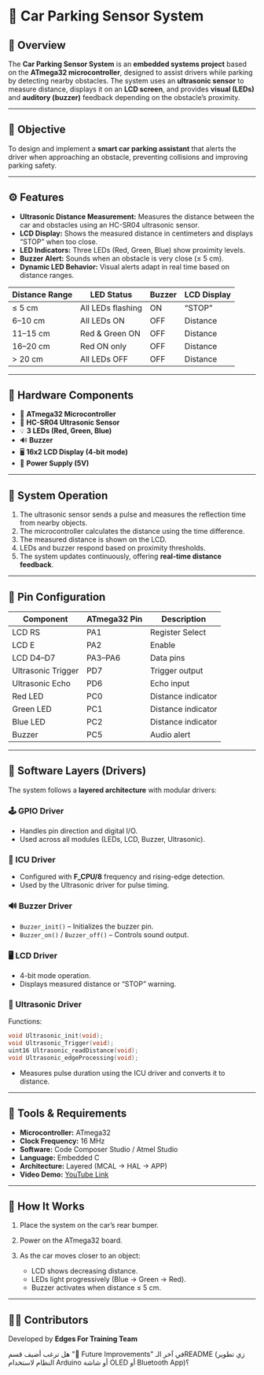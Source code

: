 # 🚗 Car Parking Sensor System

## 🧩 Overview

The **Car Parking Sensor System** is an **embedded systems project** based on the **ATmega32 microcontroller**, designed to assist drivers while parking by detecting nearby obstacles.
The system uses an **ultrasonic sensor** to measure distance, displays it on an **LCD screen**, and provides **visual (LEDs)** and **auditory (buzzer)** feedback depending on the obstacle’s proximity.

---

## 🎯 Objective

To design and implement a **smart car parking assistant** that alerts the driver when approaching an obstacle, preventing collisions and improving parking safety.

---

## ⚙️ Features

* **Ultrasonic Distance Measurement:**
  Measures the distance between the car and obstacles using an HC-SR04 ultrasonic sensor.
* **LCD Display:**
  Shows the measured distance in centimeters and displays “STOP” when too close.
* **LED Indicators:**
  Three LEDs (Red, Green, Blue) show proximity levels.
* **Buzzer Alert:**
  Sounds when an obstacle is very close (≤ 5 cm).
* **Dynamic LED Behavior:**
  Visual alerts adapt in real time based on distance ranges.

| Distance Range | LED Status        | Buzzer | LCD Display |
| -------------- | ----------------- | ------ | ----------- |
| ≤ 5 cm         | All LEDs flashing | ON     | “STOP”      |
| 6–10 cm        | All LEDs ON       | OFF    | Distance    |
| 11–15 cm       | Red & Green ON    | OFF    | Distance    |
| 16–20 cm       | Red ON only       | OFF    | Distance    |
| > 20 cm        | All LEDs OFF      | OFF    | Distance    |

---

## 🔩 Hardware Components

* 🧠 **ATmega32 Microcontroller**
* 📡 **HC-SR04 Ultrasonic Sensor**
* 💡 **3 LEDs (Red, Green, Blue)**
* 🔊 **Buzzer**
* 🖥️ **16x2 LCD Display (4-bit mode)**
* 🔌 **Power Supply (5V)**

---

## 🧠 System Operation

1. The ultrasonic sensor sends a pulse and measures the reflection time from nearby objects.
2. The microcontroller calculates the distance using the time difference.
3. The measured distance is shown on the LCD.
4. LEDs and buzzer respond based on proximity thresholds.
5. The system updates continuously, offering **real-time distance feedback**.

---

## 🔧 Pin Configuration

| Component          | ATmega32 Pin | Description        |
| ------------------ | ------------ | ------------------ |
| LCD RS             | PA1          | Register Select    |
| LCD E              | PA2          | Enable             |
| LCD D4–D7          | PA3–PA6      | Data pins          |
| Ultrasonic Trigger | PD7          | Trigger output     |
| Ultrasonic Echo    | PD6          | Echo input         |
| Red LED            | PC0          | Distance indicator |
| Green LED          | PC1          | Distance indicator |
| Blue LED           | PC2          | Distance indicator |
| Buzzer             | PC5          | Audio alert        |

---

## 🧩 Software Layers (Drivers)

The system follows a **layered architecture** with modular drivers:

### 🕹️ GPIO Driver

* Handles pin direction and digital I/O.
* Used across all modules (LEDs, LCD, Buzzer, Ultrasonic).

### 🧭 ICU Driver

* Configured with **F_CPU/8** frequency and rising-edge detection.
* Used by the Ultrasonic driver for pulse timing.

### 🔊 Buzzer Driver

* `Buzzer_init()` – Initializes the buzzer pin.
* `Buzzer_on()` / `Buzzer_off()` – Controls sound output.

### 🖥️ LCD Driver

* 4-bit mode operation.
* Displays measured distance or “STOP” warning.

### 📡 Ultrasonic Driver

Functions:

```c
void Ultrasonic_init(void);
void Ultrasonic_Trigger(void);
uint16 Ultrasonic_readDistance(void);
void Ultrasonic_edgeProcessing(void);
```

* Measures pulse duration using the ICU driver and converts it to distance.

---

## 🧰 Tools & Requirements

* **Microcontroller:** ATmega32
* **Clock Frequency:** 16 MHz
* **Software:** Code Composer Studio / Atmel Studio
* **Language:** Embedded C
* **Architecture:** Layered (MCAL → HAL → APP)
* **Video Demo:** [YouTube Link](https://youtu.be/bhtyP1ZBiJg)

---

## 🧪 How It Works

1. Place the system on the car’s rear bumper.
2. Power on the ATmega32 board.
3. As the car moves closer to an object:

   * LCD shows decreasing distance.
   * LEDs light progressively (Blue → Green → Red).
   * Buzzer activates when distance ≤ 5 cm.

---

## 🧑‍💻 Contributors

Developed by **Edges For Training Team**

هل ترغب أضيف قسم "🔬 Future Improvements" في آخر الـREADME (زي تطوير النظام لاستخدام Arduino أو شاشة OLED أو Bluetooth App)؟
